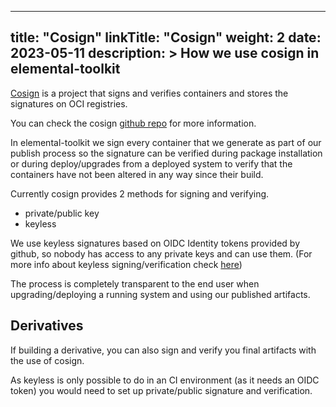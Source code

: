 
---
title: "Cosign"
linkTitle: "Cosign"
weight: 2
date: 2023-05-11
description: >
  How we use cosign in elemental-toolkit
---

[Cosign](https://github.com/sigstore/cosign) is a project that signs and verifies containers and stores the signatures on OCI registries.

You can check the cosign [github repo](https://github.com/sigstore/cosign) for more information.

In elemental-toolkit we sign every container that we generate as part of our publish process so the signature can be verified during package installation or during deploy/upgrades from a deployed system to verify that the containers have not been altered in any way since their build.

Currently cosign provides 2 methods for signing and verifying.

 - private/public key
 - keyless

We use keyless signatures based on OIDC Identity tokens provided by github, so nobody has access to any private keys and can use them. (For more info about keyless signing/verification check [here](https://github.com/sigstore/cosign/blob/main/KEYLESS.md))

The process is completely transparent to the end user when upgrading/deploying a running system and using our published artifacts.

## Derivatives

If building a derivative, you can also sign and verify you final artifacts with the use of cosign.

As keyless is only possible to do in an CI environment (as it needs an OIDC token) you would need to set up private/public signature and verification.
